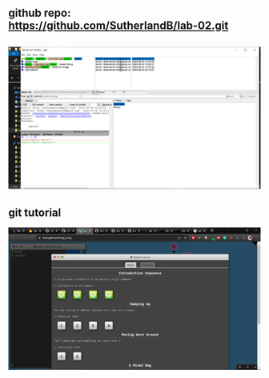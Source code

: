 ## github repo: https://github.com/SutherlandB/lab-02.git
## ![branch screenshot](images/branches.png)
## git tutorial
![4 tutorials completed](images/all.png)
